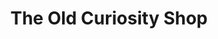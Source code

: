 ---
title: "The Old Curiosity Shop"
url: /east-cowes/the-old-curiosity-shop/
shop: variety store
---